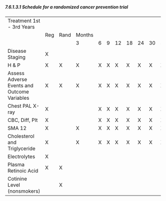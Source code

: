 ##### 7.6.1.3.1 Schedule for a randomized cancer prevention trial

|     |     |     |     |     |     |     |     |     |     |     |     |     |     |     |     |     |     |     |
| --- | --- | --- | --- | --- | --- | --- | --- | --- | --- | --- | --- | --- | --- | --- | --- | --- | --- | --- |
| Treatment 1st - 3rd Years |  |  |  |  |  |  |  |  |  |  |  |  |  |  |  |  |  |  |
|  | Reg | Rand | Months |  |  |  |  |  |  |  |  |  |  |  |  |  |  |  |
|  |  |  | 3 | 6 | 9 | 12 | 18 | 24 | 30 | 36 | 42 | 48 | 54 | 60 | 66 | 72 | 78 | 84 |
| Disease Staging | X |  |  |  |  |  |  |  |  |  |  |  |  |  |  |  |  |  |
| H & P | X | X | X | X | X | X | X | X | X | X | X | X | X | X | X | X | X | X |
| Assess Adverse Events and Outcome Variables | X | X | X | X | X | X | X | X | X | X | X | X | X | X | X | X | X | X |
| Chest PAL X-ray | X |  |  | X | X | X | X | X | X | X | X | X | X | X | X | X | X | X |
| CBC, Diff, Plt | X |  |  | X | X | X | X | X | X | X |  | X |  | X |  | X |  | X |
| SMA 12 | X |  | X | X | X | X | X | X | X | X |  | X |  | X |  | X |  | X |
| Cholesterol and Triglyceride | X |  | X | X | X | X | X | X | X | X |  |  |  |  |  |  |  |  |
| Electrolytes | X |  |  |  |  |  |  |  |  |  |  |  |  |  |  |  |  |  |
| Plasma Retinoic Acid | X | X |  |  |  |  |  |  |  |  |  |  |  |  |  |  |  |  |
| Cotinine Level (nonsmokers) |  | X |  |  |  |  |  |  |  |  |  |  |  |  |  |  |  |  |
